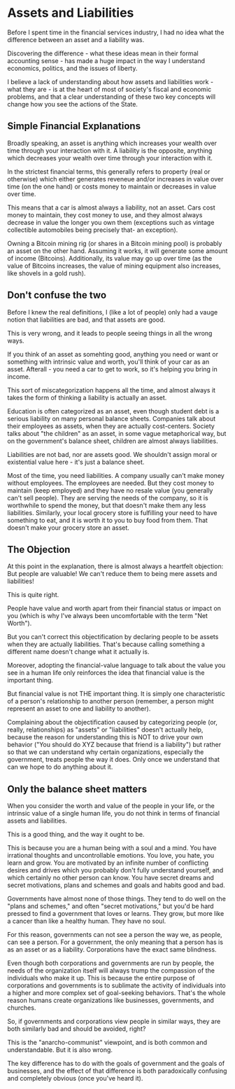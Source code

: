# Assets and Liabilities

Before I spent time in the financial services industry, I had no idea what the difference between an asset and a liability was. 

Discovering the difference - what these ideas mean in their formal accounting sense - has made a huge impact in the way I understand economics, politics, and the issues of liberty.

I believe a lack of understanding about how assets and liabilities work - what they are - is at the heart of most of society's fiscal and economic problems, and that a clear understanding of these two key concepts will change how you see the actions of the State.

## Simple Financial Explanations

Broadly speaking, an asset is anything which increases your wealth over time through your interaction with it. A liability is the opposite, anything which decreases your wealth over time through your interaction with it.

In the strictest financial terms, this generally refers to property (real or otherwise) which either generates reveneue and/or increases in value over time (on the one hand) or costs money to maintain or decreases in value over time.

This means that a car is almost always a liability, not an asset. Cars cost money to maintain, they cost money to use, and they almost always decrease in value the longer you own them (exceptions such as vintage collectible automobiles being precisely that- an exception).

Owning a Bitcoin mining rig (or shares in a Bitcoin mining pool) is probably an asset on the other hand. Assuming it works, it will generate some amount of income (Bitcoins). Additionally, its value may go up over time (as the value of Bitcoins increases, the value of mining equipment also increases, like shovels in a gold rush).

## Don't confuse the two

Before I knew the real definitions, I (like a lot of people) only had a vauge notion that liabilities are bad, and that assets are good.

This is very wrong, and it leads to people seeing things in all the wrong ways.

If you think of an asset as somehting good, anything you need or want or something with intrinsic value and worth, you'll think of your car as an asset. Afterall - you need a car to get to work, so it's helping you bring in income.

This sort of miscategorization happens all the time, and almost always it takes the form of thinking a liability is actually an asset.

Education is often categorized as an asset, even though student debt is a serious liability on many personal balance sheets. Companies talk about their employees as assets, when they are actually cost-centers. Society talks about "the children" as an asset, in some vague metaphorical way, but on the government's balance sheet, children are almost always liabilities.

Liabilities are not bad, nor are assets good. We shouldn't assign moral or existential value here - it's just a balance sheet.

Most of the time, you need liabilities. A company usually can't make money without employees. The employees are needed. But they cost money to maintain (keep employed) and they have no resale value (you generally can't sell people). They are serving the needs of the company, so it is worthwhile to spend the money, but that doesn't make them any less liabilities. Similarly, your local grocery store is fulfilling your need to have something to eat, and it is worth it to you to buy food from them. That doesn't make your grocery store an asset.


## The Objection

At this point in the explanation, there is almost always a heartfelt objection: But people are valuable! We can't reduce them to being mere assets and liabilities!

This is quite right.

People have value and worth apart from their financial status or impact on you (which is why I've always been uncomfortable with the term "Net Worth").

But you can't correct this objectification by declaring people to be assets when they are actually liabilities. That's because calling something a different name doesn't change what it actually is. 

Moreover, adopting the financial-value language to talk about the value you see in a human life only reinforces the idea that financial value is the important thing.

But financial value is not THE important thing. It is simply one characteristic of a person's relationship to another person (remember, a person might represent an asset to one and liability to another).

Complaining about the objectification caused by categorizing people (or, really, relationships) as "assets" or "liabilities" doesn't actually help, because the reason for understanding this is NOT to drive your own behavior ("You should do XYZ because that friend is a liability") but rather so that we can understand why certain organizations, especially the government, treats people the way it does. Only once we understand that can we hope to do anything about it.

## Only the balance sheet matters

When you consider the worth and value of the people in your life, or the intrinsic value of a single human life, you do not think in terms of financial assets and liabilities. 

This is a good thing, and the way it ought to be.

This is because you are a human being with a soul and a mind. You have irrational thoughts and uncontrollable emotions. You love, you hate, you learn and grow. You are motivated by an infinite number of conflicting desires and drives which you probably don't fully understand yourself, and which certainly no other person can know. You have secret dreams and secret motivations, plans and schemes and goals and habits good and bad.

Governments have almost none of those things. They tend to do well on the "plans and schemes," and often "secret motivations," but you'd be hard pressed to find a government that loves or learns. They grow, but more like a cancer than like a healthy human. They have no soul.

For this reason, governments can not see a person the way we, as people, can see a person. For a government, the only meaning that a person has is as an asset or as a liability. Corporations have the exact same blindness.

Even though both corporations and governments are run by people, the needs of the organization itself will always trump the compassion of the individuals who make it up. This is because the entire purpose of corporations and governments is to sublimate the activity of individuals into a higher and more complex set of goal-seeking behaviors. That's the whole reason humans create organizations like businesses, governments, and churches.

So, if governments and corporations view people in similar ways, they are both similarly bad and should be avoided, right?

This is the "anarcho-communist" viewpoint, and is both common and understandable. But it is also wrong.

The key difference has to do with the goals of government and the goals of businesses, and the effect of that difference is both paradoxically confusing and completely obvious (once you've heard it).
